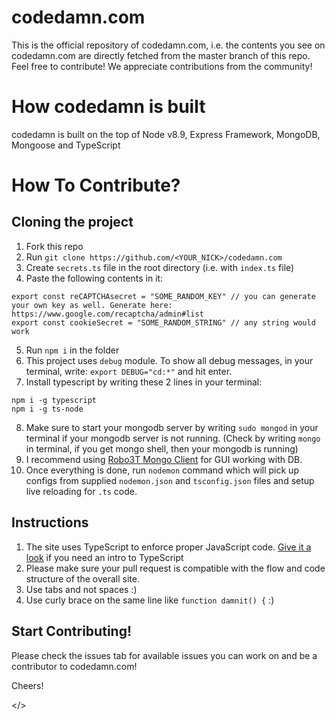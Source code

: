 # codedamn.com
This is the official repository of codedamn.com, i.e. the contents you see on codedamn.com are directly fetched from the master branch of this repo. Feel free to contribute! We appreciate contributions from the community!

# How codedamn is built
codedamn is built on the top of Node v8.9, Express Framework, MongoDB, Mongoose and TypeScript

# How To Contribute?

## Cloning the project
1. Fork this repo
2. Run `git clone https://github.com/<YOUR_NICK>/codedamn.com`
3. Create `secrets.ts` file in the root directory (i.e. with `index.ts` file)
4. Paste the following contents in it:
```
export const reCAPTCHAsecret = "SOME_RANDOM_KEY" // you can generate your own key as well. Generate here: https://www.google.com/recaptcha/admin#list
export const cookieSecret = "SOME_RANDOM_STRING" // any string would work
```
5. Run `npm i` in the folder
6. This project uses `debug` module. To show all debug messages, in your terminal, write: `export DEBUG="cd:*"` and hit enter.
7. Install typescript by writing these 2 lines in your terminal:
```
npm i -g typescript
npm i -g ts-node
```
8. Make sure to start your mongodb server by writing `sudo mongod` in your terminal if your mongodb server is not running. (Check by writing `mongo` in terminal, if you get mongo shell, then your mongodb is running)
9. I recommend using [Robo3T Mongo Client](https://robomongo.org/) for GUI working with DB.
10. Once everything is done, run `nodemon` command which will pick up configs from supplied `nodemon.json` and `tsconfig.json` files and setup live reloading for `.ts` code.

## Instructions
1. The site uses TypeScript to enforce proper JavaScript code. [Give it a look](https://www.youtube.com/watch?v=hADI92zCIvE&list=PLYxzS__5yYQkX-95LHG5EDxPj3tVvVmRd) if you need an intro to TypeScript
2. Please make sure your pull request is compatible with the flow and code structure of the overall site.
3. Use tabs and not spaces :)
4. Use curly brace on the same line like `function damnit() {` :)

## Start Contributing!
Please check the issues tab for available issues you can work on and be a contributor to codedamn.com!

Cheers!

</>